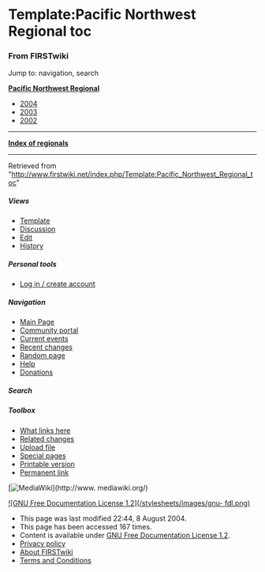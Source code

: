 # Template:Pacific Northwest Regional toc

### From FIRSTwiki

Jump to: navigation, search

**[Pacific Northwest Regional](/index.php/Pacific_Northwest_Regional "Pacific Northwest Regional" )**

  * [2004](/index.php/Pacific_Northwest_Regional_%282004%29 "Pacific Northwest Regional \(2004\)" )
  * [2003](/index.php?title=Pacific_Northwest_Regional_%282003%29&action=edit "Pacific Northwest Regional \(2003\)" )
  * [2002](/index.php?title=Pacific_Northwest_Regional_%282002%29&action=edit "Pacific Northwest Regional \(2002\)" )

* * *

**[Index of regionals](/index.php/Index_of_regionals "Index of regionals" )**

  
  
  
---  
  
Retrieved from
"<http://www.firstwiki.net/index.php/Template:Pacific_Northwest_Regional_toc>"

##### Views

  * [Template](/index.php/Template:Pacific_Northwest_Regional_toc)
  * [Discussion](/index.php?title=Template_talk:Pacific_Northwest_Regional_toc&action=edit)
  * [Edit](/index.php?title=Template:Pacific_Northwest_Regional_toc&action=edit)
  * [History](/index.php?title=Template:Pacific_Northwest_Regional_toc&action=history)

##### Personal tools

  * [Log in / create account](/index.php?title=Special:Userlogin&returnto=Template:Pacific_Northwest_Regional_toc)

[](/index.php/Main_Page "Main Page" )

##### Navigation

  * [Main Page](/index.php/Main_Page)
  * [Community portal](/index.php/FIRSTwiki:Community_portal)
  * [Current events](/index.php/Current_events)
  * [Recent changes](/index.php/Special:Recentchanges)
  * [Random page](/index.php/Special:Random)
  * [Help](/index.php/Help:Contents)
  * [Donations](/index.php/FIRSTwiki:Site_support)

##### Search



##### Toolbox

  * [What links here](/index.php/Special:Whatlinkshere/Template:Pacific_Northwest_Regional_toc)
  * [Related changes](/index.php/Special:Recentchangeslinked/Template:Pacific_Northwest_Regional_toc)
  * [Upload file](/index.php/Special:Upload)
  * [Special pages](/index.php/Special:Specialpages)
  * [Printable version](/index.php?title=Template:Pacific_Northwest_Regional_toc&printable=yes)
  * [Permanent link](/index.php?title=Template:Pacific_Northwest_Regional_toc&oldid=37918)

[![MediaWiki](/skins/common/images/poweredby_mediawiki_88x31.png)](http://www.
mediawiki.org/)

[![GNU Free Documentation License 1.2](/stylesheets/images/gnu-
fdl.png)](http://www.gnu.org/copyleft/fdl.html)

  * This page was last modified 22:44, 8 August 2004.
  * This page has been accessed 167 times.
  * Content is available under [GNU Free Documentation License 1.2](http://www.gnu.org/copyleft/fdl.html "http://www.gnu.org/copyleft/fdl.html" ).
  * [Privacy policy](/index.php/FIRSTwiki:Privacy_policy "FIRSTwiki:Privacy policy" )
  * [About FIRSTwiki](/index.php/FIRSTwiki:About "FIRSTwiki:About" )
  * [Terms and Conditions](/index.php/FIRSTwiki:Terms_and_conditions "FIRSTwiki:Terms and conditions" )

